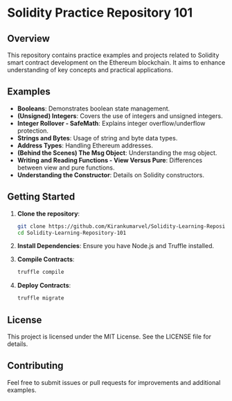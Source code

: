 
# Solidity Practice Repository 101

## Overview
This repository contains practice examples and projects related to Solidity smart contract development on the Ethereum blockchain. It aims to enhance understanding of key concepts and practical applications.

## Examples
- **Booleans**: Demonstrates boolean state management.
- **(Unsigned) Integers**: Covers the use of integers and unsigned integers.
- **Integer Rollover - SafeMath**: Explains integer overflow/underflow protection.
- **Strings and Bytes**: Usage of string and byte data types.
- **Address Types**: Handling Ethereum addresses.
- **(Behind the Scenes) The Msg Object**: Understanding the msg object.
- **Writing and Reading Functions - View Versus Pure**: Differences between view and pure functions.
- **Understanding the Constructor**: Details on Solidity constructors.

## Getting Started
1. **Clone the repository**:
   ```bash
   git clone https://github.com/Kirankumarvel/Solidity-Learning-Repository-101.git
   cd Solidity-Learning-Repository-101
   ```

2. **Install Dependencies**: Ensure you have Node.js and Truffle installed.

3. **Compile Contracts**:
   ```bash
   truffle compile
   ```

4. **Deploy Contracts**:
   ```bash
   truffle migrate
   ```




## License
This project is licensed under the MIT License. See the LICENSE file for details.

## Contributing
Feel free to submit issues or pull requests for improvements and additional examples.

